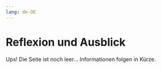 ```yaml
---
lang: de-DE
---
```

# Reflexion und Ausblick

Ups! Die Seite ist noch leer... Informationen folgen in Kürze.
